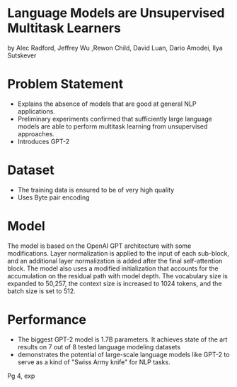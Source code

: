 # Language Models are Unsupervised Multitask Learners
by Alec Radford, Jeffrey Wu ,Rewon Child, David Luan, Dario Amodei, Ilya Sutskever

# Problem Statement
- Explains the absence of models that are good at general NLP applications.
- Preliminary experiments confirmed that sufficiently large language models are able to
perform multitask learning from unsupervised approaches.
- Introduces GPT-2

# Dataset
- The training data is ensured to be of very high quality
- Uses Byte pair encoding

# Model
The model is based on the OpenAI GPT architecture with some modifications. Layer normalization is applied to the input of each sub-block, and an additional layer normalization is added after the final self-attention block. The model also uses a modified initialization that accounts for the accumulation on the residual path with model depth. The vocabulary size is expanded to 50,257, the context size is increased to 1024 tokens, and the batch size is set to 512.

# Performance
- The biggest GPT-2 model is 1.7B parameters. It achieves state of the art results on 7 out of 8 tested language modeling datasets
- demonstrates the potential of large-scale language models like GPT-2 to serve as a kind of "Swiss Army knife" for NLP tasks.

Pg 4, exp
